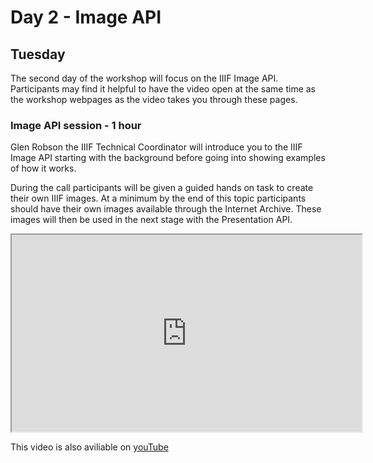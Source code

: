 # Day 2 - Image API
## Tuesday

The second day of the workshop will focus on the IIIF Image API. Participants may find it helpful to have the video open at the same time as the workshop webpages as the video takes you through these pages.  

### Image API session - 1 hour  
Glen Robson the IIIF Technical Coordinator will introduce you to the IIIF Image API starting with the background before going into showing examples of how it works. 

During the call participants will be given a guided hands on task to create their own IIIF images. At a minimum by the end of this topic participants should have their own images available through the Internet Archive. These images will then be used in the next stage with the Presentation API.

<iframe width="560" height="315" src="https://www.youtube-nocookie.com/embed/1-8hT9YARiY" frameborder="1" allow="accelerometer; autoplay; encrypted-media; gyroscope; picture-in-picture" allowfullscreen></iframe>

This video is also aviliable on [youTube](https://www.youtube.com/watch?v=1-8hT9YARiY)
